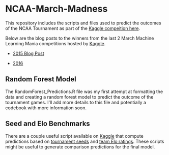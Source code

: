 # NCAA-March-Madness
This repository includes the scripts and files used to predict the outcomes of the NCAA Tournament as part of the [Kaggle compeition here](https://www.kaggle.com/c/march-machine-learning-mania-2017).



Below are the blog posts to the winners from the last 2 March Machine Learning Mania competitions hosted by [Kaggle](https://www.kaggle.com/).

* [2015 Blog Post](http://blog.kaggle.com/2015/04/17/predicting-march-madness-1st-place-finisher-zach-bradshaw/)

* [2016](http://blog.kaggle.com/2016/05/10/march-machine-learning-mania-2016-winners-interview-1st-place-miguel-alomar/)


## Random Forest Model
The RandomForest_Predictions.R file was my first attempt at formatting the data and creating a random forest model to predict the outcome of the tournament games. I'll add more details to this file and potentially a codebook with more information soon.


## Seed and Elo Benchmarks
There are a couple useful script available on [Kaggle](https://www.kaggle.com/) that compute predictions based on [tournament seeds](https://www.kaggle.com/wacaxx/march-machine-learning-mania-2016/seed-benchmark-data-table-in-r/code) and [team Elo ratings](https://www.kaggle.com/wacaxx/march-machine-learning-mania-2016/elo-benchmark-playerratings-in-r). These scripts might be useful to generate comparison predictions for the final model. 
